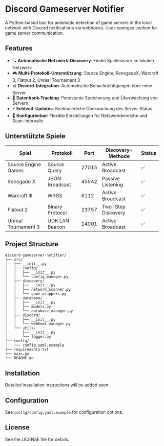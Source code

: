 # Discord Gameserver Notifier

A Python-based tool for automatic detection of game servers in the local network with Discord notifications via webhooks. Uses opengsq-python for game server communication.

## Features

- 🔍 **Automatische Netzwerk-Discovery**: Findet Spieleserver im lokalen Netzwerk
- 🎮 **Multi-Protokoll-Unterstützung**: Source Engine, RenegadeX, Warcraft 3, Flatout 2, Unreal Tournament 3
- 📊 **Discord-Integration**: Automatische Benachrichtigungen über neue Server
- 💾 **Datenbank-Tracking**: Persistente Speicherung und Überwachung von Servern
- ⚡ **Echtzeit-Updates**: Kontinuierliche Überwachung des Server-Status
- 🔧 **Konfigurierbar**: Flexible Einstellungen für Netzwerkbereiche und Scan-Intervalle

## Unterstützte Spiele

| Spiel | Protokoll | Port | Discovery-Methode | Status |
|-------|-----------|------|-------------------|--------|
| Source Engine Games | Source Query | 27015 | Active Broadcast | ✅ |
| Renegade X | JSON Broadcast | 45542 | Passive Listening | ✅ |
| Warcraft III | W3GS | 6112 | Active Broadcast | ✅ |
| Flatout 2 | Binary Protocol | 23757 | Two-Step Discovery | ✅ |
| Unreal Tournament 3 | UDK LAN Beacon | 14001 | Active Broadcast | ✅ |

## Project Structure

```
discord-gameserver-notifier/
├── src/
│   ├── __init__.py
│   ├── config/
│   │   ├── __init__.py
│   │   └── config_manager.py
│   ├── discovery/
│   │   ├── __init__.py
│   │   ├── network_scanner.py
│   │   └── game_wrappers.py
│   ├── database/
│   │   ├── __init__.py
│   │   ├── models.py
│   │   └── database_manager.py
│   ├── discord/
│   │   ├── __init__.py
│   │   └── webhook_manager.py
│   └── utils/
│       ├── __init__.py
│       └── logger.py
├── config/
│   └── config.yaml.example
├── requirements.txt
├── main.py
└── README.md
```

## Installation

Detailed installation instructions will be added soon.

## Configuration

See `config/config.yaml.example` for configuration options.

## License

See the LICENSE file for details. 